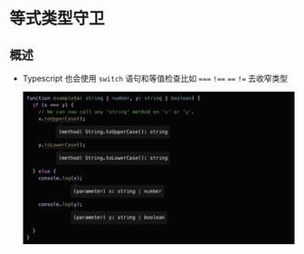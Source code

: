 # 等式类型守卫

## 概述

*   Typescript 也会使用 `switch` 语句和等值检查比如 `===` `!==` `==` `!=` 去收窄类型

    ![](image/image_nw8noJ4J1d.png)

